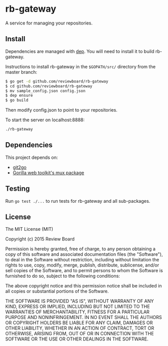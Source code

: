 rb-gateway
==========
A service for managing your repositories.

Install
-------

Dependencies are managed with [dep][dep]. You will need to install it to
build rb-gateway.

Instructions to install rb-gateway in the `$GOPATH/src/` directory from the
master branch:

```sh
$ go get -d github.com/reviewboard/rb-gateway
$ cd github.com/reviewboard/rb-gateway
$ mv sample_config.json config.json
$ dep ensure
$ go build
```

Then modify config.json to point to your repositories.

To start the server on localhost:8888:

```sh
./rb-gateway
```

[dep]: https://github.com/golang/dep

Dependencies
------------

This project depends on:

 - [git2go][git2go]
 - [Gorilla web toolkit's mux package][mux]


[git2go]: https://github.com/libgit2/git2go
[mux]: https://www.gorillatoolkit.org/pkg/mux

Testing
-------

Run `go test ./...` to run tests for rb-gateway and all sub-packages.

License
-------
The MIT License (MIT)

Copyright (c) 2015 Review Board

Permission is hereby granted, free of charge, to any person obtaining a copy
of this software and associated documentation files (the "Software"), to deal
in the Software without restriction, including without limitation the rights
to use, copy, modify, merge, publish, distribute, sublicense, and/or sell
copies of the Software, and to permit persons to whom the Software is
furnished to do so, subject to the following conditions:

The above copyright notice and this permission notice shall be included in all
copies or substantial portions of the Software.

THE SOFTWARE IS PROVIDED "AS IS", WITHOUT WARRANTY OF ANY KIND, EXPRESS OR
IMPLIED, INCLUDING BUT NOT LIMITED TO THE WARRANTIES OF MERCHANTABILITY,
FITNESS FOR A PARTICULAR PURPOSE AND NONINFRINGEMENT. IN NO EVENT SHALL THE
AUTHORS OR COPYRIGHT HOLDERS BE LIABLE FOR ANY CLAIM, DAMAGES OR OTHER
LIABILITY, WHETHER IN AN ACTION OF CONTRACT, TORT OR OTHERWISE, ARISING FROM,
OUT OF OR IN CONNECTION WITH THE SOFTWARE OR THE USE OR OTHER DEALINGS IN THE
SOFTWARE.

